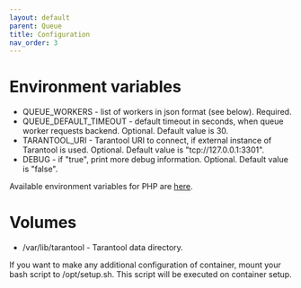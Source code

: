 ```yaml
---
layout: default
parent: Queue
title: Configuration
nav_order: 3
---
```


Environment variables
=====================

- QUEUE_WORKERS - list of workers in json format (see below). Required.
- QUEUE_DEFAULT_TIMEOUT - default timeout in seconds, when queue worker requests backend. Optional. Default value is 30.
- TARANTOOL_URI - Tarantool URI to connect, if external instance of Tarantool is used. Optional. Default value is "tcp://127.0.0.1:3301".
- DEBUG - if "true", print more debug information. Optional. Default value is "false".

Available environment variables for PHP are [here](/images/software.html#php-configuration).

Volumes
=======

- /var/lib/tarantool - Tarantool data directory.

If you want to make any additional configuration of container, mount your bash script to /opt/setup.sh. This script will be executed on container setup.
